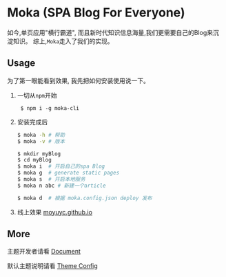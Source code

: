 # Moka (SPA Blog For Everyone)

如今,单页应用"横行霸道", 而且新时代知识信息海量,我们更需要自己的Blog来沉淀知识。
综上,`Moka`走入了我们的实现。


## Usage

为了第一眼能看到效果, 我先把如何安装使用说一下。

1. 一切从`npm`开始

        $ npm i -g moka-cli
2. 安装完成后

    ```sh    
    $ moka -h # 帮助
    $ moka -v # 版本
    
    $ mkdir myBlog
    $ cd myBlog
    $ moka i  # 开启自己的spa Blog
    $ moka g  # generate static pages
    $ moka s  # 开启本地服务
    $ moka n abc # 新建一个article
    
    $ moka d  # 根据 moka.config.json deploy 发布 
    ``` 

3. 线上效果
    [moyuyc.github.io](https://moyuyc.github.io/)
    

## More

主题开发者请看 [Document](DOCUMENT.md)

默认主题说明请看 [Theme Config](THEME_README.md)

 

